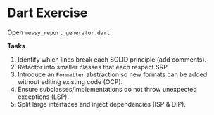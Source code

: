 # Dart Exercise

Open `messy_report_generator.dart`.

**Tasks**

1. Identify which lines break each SOLID principle (add comments).
2. Refactor into smaller classes that each respect SRP.
3. Introduce an `Formatter` abstraction so new formats can be added without editing existing code (OCP).
4. Ensure subclasses/implementations do not throw unexpected exceptions (LSP).
5. Split large interfaces and inject dependencies (ISP & DIP).